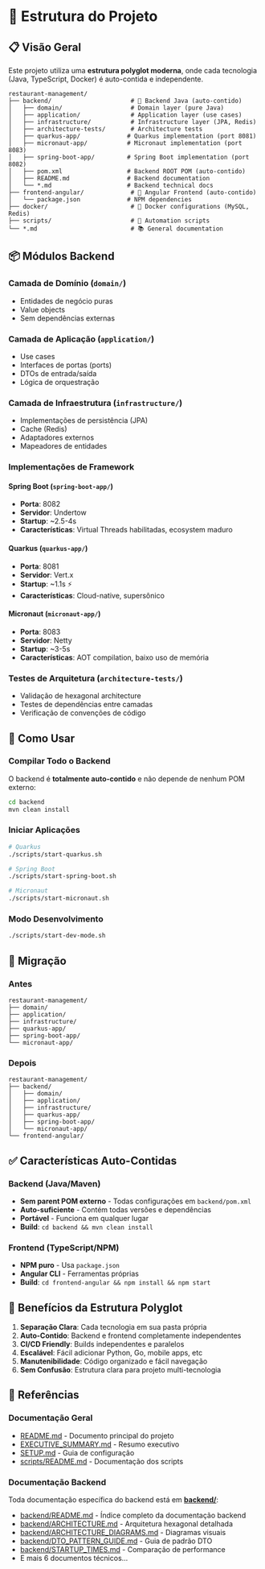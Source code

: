 # 📁 Estrutura do Projeto

## 📋 Visão Geral

Este projeto utiliza uma **estrutura polyglot moderna**, onde cada tecnologia (Java, TypeScript, Docker) é auto-contida e independente.

```
restaurant-management/
├── backend/                      # 🔧 Backend Java (auto-contido)
│   ├── domain/                   # Domain layer (pure Java)
│   ├── application/              # Application layer (use cases)
│   ├── infrastructure/           # Infrastructure layer (JPA, Redis)
│   ├── architecture-tests/       # Architecture tests
│   ├── quarkus-app/             # Quarkus implementation (port 8081)
│   ├── micronaut-app/           # Micronaut implementation (port 8083)
│   ├── spring-boot-app/         # Spring Boot implementation (port 8082)
│   ├── pom.xml                  # Backend ROOT POM (auto-contido)
│   ├── README.md                # Backend documentation
│   └── *.md                     # Backend technical docs
├── frontend-angular/             # 🎨 Angular Frontend (auto-contido)
│   └── package.json             # NPM dependencies
├── docker/                       # 🐳 Docker configurations (MySQL, Redis)
├── scripts/                      # 📜 Automation scripts
└── *.md                          # 📚 General documentation
```
## 📦 Módulos Backend

### Camada de Domínio (`domain/`)
- Entidades de negócio puras
- Value objects
- Sem dependências externas

### Camada de Aplicação (`application/`)
- Use cases
- Interfaces de portas (ports)
- DTOs de entrada/saída
- Lógica de orquestração

### Camada de Infraestrutura (`infrastructure/`)
- Implementações de persistência (JPA)
- Cache (Redis)
- Adaptadores externos
- Mapeadores de entidades

### Implementações de Framework

#### Spring Boot (`spring-boot-app/`)
- **Porta**: 8082
- **Servidor**: Undertow
- **Startup**: ~2.5-4s
- **Características**: Virtual Threads habilitadas, ecosystem maduro

#### Quarkus (`quarkus-app/`)
- **Porta**: 8081
- **Servidor**: Vert.x
- **Startup**: ~1.1s ⚡
- **Características**: Cloud-native, supersônico

#### Micronaut (`micronaut-app/`)
- **Porta**: 8083
- **Servidor**: Netty
- **Startup**: ~3-5s
- **Características**: AOT compilation, baixo uso de memória

### Testes de Arquitetura (`architecture-tests/`)
- Validação de hexagonal architecture
- Testes de dependências entre camadas
- Verificação de convenções de código

## 🚀 Como Usar

### Compilar Todo o Backend

O backend é **totalmente auto-contido** e não depende de nenhum POM externo:

```bash
cd backend
mvn clean install
```

### Iniciar Aplicações
```bash
# Quarkus
./scripts/start-quarkus.sh

# Spring Boot
./scripts/start-spring-boot.sh

# Micronaut
./scripts/start-micronaut.sh
```

### Modo Desenvolvimento
```bash
./scripts/start-dev-mode.sh
```

## 🔄 Migração

### Antes
```
restaurant-management/
├── domain/
├── application/
├── infrastructure/
├── quarkus-app/
├── spring-boot-app/
└── micronaut-app/
```

### Depois
```
restaurant-management/
├── backend/
│   ├── domain/
│   ├── application/
│   ├── infrastructure/
│   ├── quarkus-app/
│   ├── spring-boot-app/
│   └── micronaut-app/
└── frontend-angular/
```

## ✅ Características Auto-Contidas

### Backend (Java/Maven)
- **Sem parent POM externo** - Todas configurações em `backend/pom.xml`
- **Auto-suficiente** - Contém todas versões e dependências
- **Portável** - Funciona em qualquer lugar
- **Build**: `cd backend && mvn clean install`

### Frontend (TypeScript/NPM)
- **NPM puro** - Usa `package.json`
- **Angular CLI** - Ferramentas próprias
- **Build**: `cd frontend-angular && npm install && npm start`

## 📝 Benefícios da Estrutura Polyglot

1. **Separação Clara**: Cada tecnologia em sua pasta própria
2. **Auto-Contido**: Backend e frontend completamente independentes
3. **CI/CD Friendly**: Builds independentes e paralelos
4. **Escalável**: Fácil adicionar Python, Go, mobile apps, etc
5. **Manutenibilidade**: Código organizado e fácil navegação
6. **Sem Confusão**: Estrutura clara para projeto multi-tecnologia

## 🔗 Referências

### Documentação Geral
- [README.md](README.md) - Documento principal do projeto
- [EXECUTIVE_SUMMARY.md](EXECUTIVE_SUMMARY.md) - Resumo executivo
- [SETUP.md](SETUP.md) - Guia de configuração
- [scripts/README.md](scripts/README.md) - Documentação dos scripts

### Documentação Backend
Toda documentação específica do backend está em **[backend/](backend/)**:

- [backend/README.md](backend/README.md) - Índice completo da documentação backend
- [backend/ARCHITECTURE.md](backend/ARCHITECTURE.md) - Arquitetura hexagonal detalhada
- [backend/ARCHITECTURE_DIAGRAMS.md](backend/ARCHITECTURE_DIAGRAMS.md) - Diagramas visuais
- [backend/DTO_PATTERN_GUIDE.md](backend/DTO_PATTERN_GUIDE.md) - Guia de padrão DTO
- [backend/STARTUP_TIMES.md](backend/STARTUP_TIMES.md) - Comparação de performance
- E mais 6 documentos técnicos...
